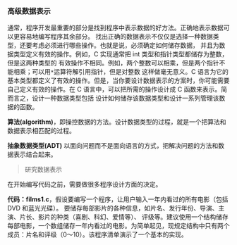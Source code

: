 ### 高级数据表示

通常，程序开发最重要的部分是找到程序中表示数据的好方法。正确地表示数据可以更容易地编写程序其余部分。
找出正确的数据表示不仅仅是选择一种数据类型，还要考虑必须进行哪些操作。也就是说，必须确定如何储存数据，
并且为数据类型定义有效的操作。例如，C 实现通常把 int 类型和指针类型都储存为整数，但是这两种类型的
有效操作不相同。例如，两个整数可以相乘，但是两个指针不能相乘；可以用`*`运算符解引用指针，但是对整数
这样做毫无意义。C 语言为它的基本类型都定义了有效的操作。但是，当你要设计数据表示的方案时，你可能需要
自己定义有效的操作。在 C 语言中，可以把所需的操作设计成 C 函数来表示。简而言之，设计一种数据类型包括
设计如何储存该数据类型和设计一系列管理该数据的函数。

**算法(algorithm)**，即操控数据的方法。设计数据类型的过程，就是一个把算法和数据表示相匹配的过程。

**抽象数据类型(ADT)** 以面向问题而不是面向语言的方式，把解决问题的方法和数据表示结合起来。

> 研究数据表示

在开始编写代码之前，需要做很多程序设计方面的决定。

**代码：films1.c**，假设要编写一个程序，让用户输入一年内看过的所有电影（包括 DVD 和蓝光光碟）。
要储存每部影片的各种信息，如片名、发行年份、导演、主演、片长、影片的种类（喜剧、科幻、爱情等）、
评级等。建议使用一个结构储存每部电影，一个数组储存一年内看过的电影。为简单起见，现规定结构中只有两个
成员：片名和评级（0～10）。该程序清单演示了一个基本的实现。